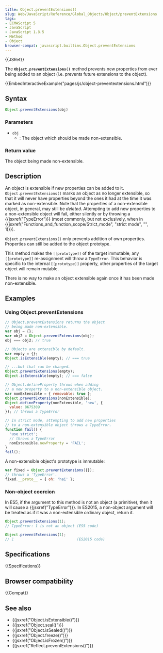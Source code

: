 ```yaml
---
title: Object.preventExtensions()
slug: Web/JavaScript/Reference/Global_Objects/Object/preventExtensions
tags:
- ECMAScript 5
- JavaScript
- JavaScript 1.8.5
- Method
- Object
browser-compat: javascript.builtins.Object.preventExtensions
---
```

{{JSRef}}

The **`Object.preventExtensions()`** method prevents new properties from ever
being added to an object (i.e. prevents future extensions to the object).

{{EmbedInteractiveExample("pages/js/object-preventextensions.html")}}

## Syntax

```js
Object.preventExtensions(obj)
```

### Parameters

*   `obj`
    *   : The object which should be made non-extensible.

### Return value

The object being made non-extensible.

## Description

An object is extensible if new properties can be added to it.
`Object.preventExtensions()` marks an object as no longer extensible, so that it
will never have properties beyond the ones it had at the time it was marked as
non-extensible. Note that the properties of a non-extensible object, in general,
may still be *deleted*. Attempting to add new properties to a non-extensible
object will fail, either silently or by throwing a
{{jsxref("TypeError")}} (most commonly, but not exclusively, when in
{{jsxref("Functions_and_function_scope/Strict_mode", "strict
  mode", "", 1)}}).

`Object.preventExtensions()` only prevents addition of own properties.
Properties can still be added to the object prototype.

This method makes the `[[prototype]]` of the target immutable; any
`[[prototype]]` re-assignment will throw a `TypeError`. This behavior is
specific to the internal `[[prototype]]` property, other properties of the
target object will remain mutable.

There is no way to make an object extensible again once it has been made
non-extensible.

## Examples

### Using Object.preventExtensions

```js
// Object.preventExtensions returns the object
// being made non-extensible.
var obj = {};
var obj2 = Object.preventExtensions(obj);
obj === obj2; // true

// Objects are extensible by default.
var empty = {};
Object.isExtensible(empty); // === true

// ...but that can be changed.
Object.preventExtensions(empty);
Object.isExtensible(empty); // === false

// Object.defineProperty throws when adding
// a new property to a non-extensible object.
var nonExtensible = { removable: true };
Object.preventExtensions(nonExtensible);
Object.defineProperty(nonExtensible, 'new', {
  value: 8675309
}); // throws a TypeError

// In strict mode, attempting to add new properties
// to a non-extensible object throws a TypeError.
function fail() {
  'use strict';
  // throws a TypeError
  nonExtensible.newProperty = 'FAIL';
}
fail();
```

A non-extensible object's prototype is immutable:

```js
var fixed = Object.preventExtensions({});
// throws a 'TypeError'.
fixed.__proto__ = { oh: 'hai' };
```

### Non-object coercion

In ES5, if the argument to this method is not an object (a primitive), then it
will cause a {{jsxref("TypeError")}}. In ES2015, a non-object argument
will be treated as if it was a non-extensible ordinary object, return it.

```js
Object.preventExtensions(1);
// TypeError: 1 is not an object (ES5 code)

Object.preventExtensions(1);
// 1                             (ES2015 code)
```

## Specifications

{{Specifications}}

## Browser compatibility

{{Compat}}

## See also

*   {{jsxref("Object.isExtensible()")}}
*   {{jsxref("Object.seal()")}}
*   {{jsxref("Object.isSealed()")}}
*   {{jsxref("Object.freeze()")}}
*   {{jsxref("Object.isFrozen()")}}
*   {{jsxref("Reflect.preventExtensions()")}}
